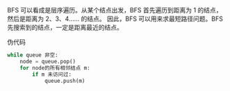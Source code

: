 BFS 可以看成是层序遍历。从某个结点出发，BFS 首先遍历到距离为 1 的结点，然后是距离为 2、3、4…… 的结点。
因此，BFS 可以用来求最短路径问题。BFS 先搜索到的结点，一定是距离最近的结点。

伪代码
```python
while queue 非空:
	node = queue.pop()
    for node的所有相邻结点 m:
        if m 未访问过:
            queue.push(m)
```
